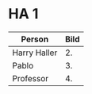 # HA 1

| Person       | Bild |
| ------------ | ---- |
| Harry Haller | 2.   |
| Pablo        | 3.   |
| Professor    | 4.   |
